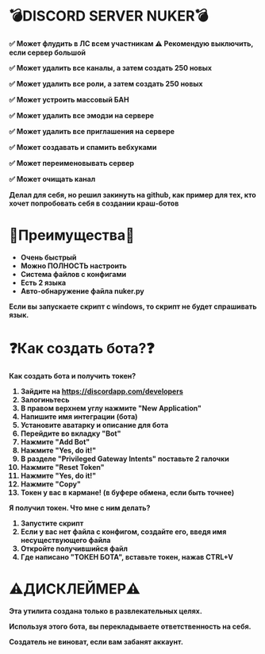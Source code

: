 # <b>💣DISCORD SERVER NUKER💣</b>
<b>✅ Может флудить в ЛС всем участникам
⚠️ Рекомендую выключить, если сервер большой

✅ Может удалить все каналы, а затем создать 250 новых

✅ Может удалить все роли, а затем создать 250 новых

✅ Может устроить массовый БАН

✅ Может удалить все эмодзи на сервере

✅ Может удалить все приглашения на сервере

✅ Может создавать и спамить вебхуками

✅ Может переименовывать сервер

✅ Может очищать канал
  
 Делал для себя, но решил закинуть на github, как пример для тех, кто хочет попробовать себя в создании краш-ботов
# <b>🌟Преимущества🌟
- Очень быстрый
- Можно ПОЛНОСТЬ настроить
- Система файлов с конфигами
- Есть 2 языка
- Авто-обнаружение файла nuker.py

Если вы запускаете скрипт с windows, то скрипт не будет спрашивать язык.
# <b>❓Как создать бота?❓</b>
<b>Как создать бота и получить токен?</b>
1. Зайдите на https://discordapp.com/developers
2. Залогиньтесь
3. В правом верхнем углу нажмите "New Application"
4. Напишите имя интеграции (бота)
5. Установите аватарку и описание для бота
6. Перейдите во вкладку "Bot"
7. Нажмите "Add Bot"
8. Нажмите "Yes, do it!"
9. В разделе "Privileged Gateway Intents" поставьте 2 галочки
10. Нажмите "Reset Token"
11. Нажмите "Yes, do it!"
12. Нажмите "Copy"
13. Токен у вас в кармане! (в буфере обмена, если быть точнее)

<b>Я получил токен. Что мне с ним делать?</b>
1. Запустите скрипт
2. Если у вас нет файла с конфигом, создайте его, введя имя несуществующего файла
3. Откройте получившийся файл
4. Где написано "ТОКЕН БОТА", вставьте токен, нажав CTRL+V</b>
# <b>⚠️ДИСКЛЕЙМЕР⚠️</b>
Эта утилита создана только в развлекательных целях.

Используя этого бота, вы перекладываете ответственность на себя.

Создатель не виноват, если вам забанят аккаунт.
